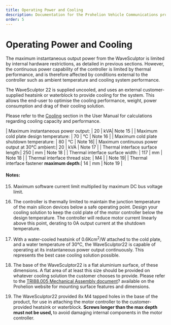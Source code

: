 ```yaml
---
title: Operating Power and Cooling
description: Documentation for the Prohelion Vehicle Communications protocol
order: 5
---
```


# Operating Power and Cooling

The maximum instantaneous output power from the WaveSculptor is limited by internal hardware restrictions, as detailed in previous sections.  However, the continuous power capability of the controller is limited by thermal performance, and is therefore affected by conditions external to the controller such as ambient temperature and cooling system performance.

The WaveSculptor 22 is supplied uncooled, and uses an external customer-supplied heatsink or waterblock to provide cooling for the system.  This allows the end-user to optimise the cooling performance, weight, power consumption and drag of their cooling solution.

Please refer to the [Cooling](http://localhost:4000/WaveSculptor_Motor_Controllers/WaveSculptor22_User_Manual/Cooling.md) section in the User Manual for calculations regarding cooling capacity and performance.

| Maximum instantaneous power output: | 20 | kVA| Note 15 |
| Maximum cold plate design temperature: | 70 | °C | Note 16 |
| Maximum cold plate shutdown temperature: | 80 | °C | Note 16|
| Maximum continuous power output at 30°C ambient:| 20 | kVA | Note 17 |
| Thermal interface surface length:| 250 | mm | Note 18 |
| Thermal interface surface width: | 117 | mm | Note 18 |
| Thermal interface thread size: | M4 | | Note 19|
| Thermal interface fastener <strong>maximum depth:</strong>| 14 | mm | Note 19 |

#### Notes:

15) Maximum software current limit multiplied by maximum DC bus voltage limit.

16) The controller is thermally limited to maintain the junction temperature of the main silicon devices below a safe operating point.  Design your cooling solution to keep the cold plate of the motor controller below the design temperature.  The controller will reduce motor current linearly above this point, derating to 0A output current at the shutdown temperature.  

17) With a water-cooled heatsink of 0.6Kcm<sup>2</sup>/W attached to the cold plate, and a water temperature of 30°C, the WaveSculptor22 is capable of operating at its instantaneous power output continuously.  This represents the best case cooling solution possible.

18) The base of the WaveSculptor22 is a flat aluminium surface, of these dimensions.  A flat area of at least this size should be provided on whatever cooling solution the customer chooses to provide.  Please refer to the [TRI88.005 Mechanical Assembly document]()? available on the Prohelion website for mounting surface features and dimensions.

19) The WaveSculptor22 provided 8x M4 tapped holes in the base of the product, for use in attaching the motor controller to the customer-provided heatsink or waterblock.  <strong>Screws longer than the max depth must not be used, </strong>to avoid damaging internal components in the motor controller.  


